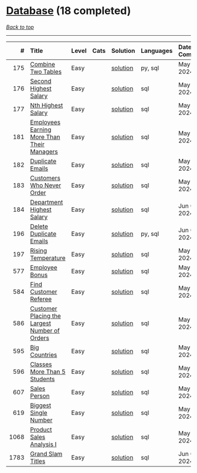 # [Database](<https://leetcode.com/tag/Database/>) (18 completed)

*[Back to top](<../../README.md>)*

------

|    # | Title                                                                                                                          | Level   | Cats   | Solution                                                                | Languages   | Date Complete   |
|-----:|:-------------------------------------------------------------------------------------------------------------------------------|:--------|:-------|:------------------------------------------------------------------------|:------------|:----------------|
|  175 | [Combine Two Tables](<https://leetcode.com/problems/combine-two-tables>)                                                       | Easy    |        | [solution](<../_175. Combine Two Tables.md>)                            | py, sql     | May 22, 2024    |
|  176 | [Second Highest Salary](<https://leetcode.com/problems/second-highest-salary>)                                                 | Easy    |        | [solution](<../_176. Second Highest Salary.md>)                         | sql         | May 22, 2024    |
|  177 | [Nth Highest Salary](<https://leetcode.com/problems/nth-highest-salary>)                                                       | Easy    |        | [solution](<../_177. Nth Highest Salary.md>)                            | sql         | May 22, 2024    |
|  181 | [Employees Earning More Than Their Managers](<https://leetcode.com/problems/employees-earning-more-than-their-managers>)       | Easy    |        | [solution](<../_181. Employees Earning More Than Their Managers.md>)    | sql         | May 22, 2024    |
|  182 | [Duplicate Emails](<https://leetcode.com/problems/duplicate-emails>)                                                           | Easy    |        | [solution](<../_182. Duplicate Emails.md>)                              | sql         | May 22, 2024    |
|  183 | [Customers Who Never Order](<https://leetcode.com/problems/customers-who-never-order>)                                         | Easy    |        | [solution](<../_183. Customers Who Never Order.md>)                     | sql         | May 22, 2024    |
|  184 | [Department Highest Salary](<https://leetcode.com/problems/department-highest-salary>)                                         | Easy    |        | [solution](<../_184. Department Highest Salary.md>)                     | sql         | Jun 07, 2024    |
|  196 | [Delete Duplicate Emails](<https://leetcode.com/problems/delete-duplicate-emails>)                                             | Easy    |        | [solution](<../_196. Delete Duplicate Emails.md>)                       | py, sql     | Jun 07, 2024    |
|  197 | [Rising Temperature](<https://leetcode.com/problems/rising-temperature>)                                                       | Easy    |        | [solution](<../_197. Rising Temperature.md>)                            | sql         | May 22, 2024    |
|  577 | [Employee Bonus](<https://leetcode.com/problems/employee-bonus>)                                                               | Easy    |        | [solution](<../_577. Employee Bonus.md>)                                | sql         | May 22, 2024    |
|  584 | [Find Customer Referee](<https://leetcode.com/problems/find-customer-referee>)                                                 | Easy    |        | [solution](<../_584. Find Customer Referee.md>)                         | sql         | May 22, 2024    |
|  586 | [Customer Placing the Largest Number of Orders](<https://leetcode.com/problems/customer-placing-the-largest-number-of-orders>) | Easy    |        | [solution](<../_586. Customer Placing the Largest Number of Orders.md>) | sql         | May 22, 2024    |
|  595 | [Big Countries](<https://leetcode.com/problems/big-countries>)                                                                 | Easy    |        | [solution](<../_595. Big Countries.md>)                                 | sql         | May 22, 2024    |
|  596 | [Classes More Than 5 Students](<https://leetcode.com/problems/classes-more-than-5-students>)                                   | Easy    |        | [solution](<../_596. Classes More Than 5 Students.md>)                  | sql         | May 22, 2024    |
|  607 | [Sales Person](<https://leetcode.com/problems/sales-person>)                                                                   | Easy    |        | [solution](<../_607. Sales Person.md>)                                  | sql         | May 22, 2024    |
|  619 | [Biggest Single Number](<https://leetcode.com/problems/biggest-single-number>)                                                 | Easy    |        | [solution](<../_619. Biggest Single Number.md>)                         | sql         | May 22, 2024    |
| 1068 | [Product Sales Analysis I](<https://leetcode.com/problems/product-sales-analysis-i>)                                           | Easy    |        | [solution](<../_1068. Product Sales Analysis I.md>)                     | sql         | May 22, 2024    |
| 1783 | [Grand Slam Titles](<https://leetcode.com/problems/grand-slam-titles>)                                                         | Easy    |        | [solution](<../_1783. Grand Slam Titles.md>)                            | sql         | Jun 07, 2024    |